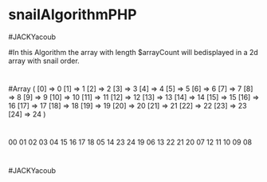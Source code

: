 # snailAlgorithmPHP
#JACKYacoub


#In this Algorithm the array with length $arrayCount will  bedisplayed in a 2d array with snail order.
#
#
#
#Array ( [0] => 0 [1] => 1 [2] => 2 [3] => 3 [4] => 4 [5] => 5 [6] => 6 [7] => 7 [8] => 8 [9] => 9 [10] => 10 [11] => 11 [12] => 12 [13] => 13 [14] => 14 [15] => 15 [16] => 16 [17] => 17 [18] => 18 [19] => 19 [20] => 20 [21] => 21 [22] => 22 [23] => 23 [24] => 24 ) 
#
#
#
00 01 02 03 04
15 16 17 18 05
14 23 24 19 06
13 22 21 20 07
12 11 10 09 08 
#
#
#
#
#
#JACKYacoub



